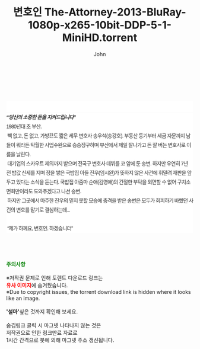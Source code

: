 ﻿---
layout: post
title:  "변호인 The-Attorney-2013-BluRay-1080p-x265-10bit-DDP-5-1-MiniHD.torrent"
author: John
categories: [ 영화 ]
tags: [  ]
image:  
description: "변호인 The-Attorney-2013-BluRay-1080p-x265-10bit-DDP-5-1-MiniHD torrent 정보 공유"
toc: true
toc_sticky: true
---

<br>
<div class="view-img">
<a class="view_image" href="http://torrentmobile60.com/bbs/view_image.php?fn=%2Fdata%2Ffile%2Fmovie%2F2345726642_cgvhNdP2_f156664a0164be26db54926bb51276b8eabec828.jpg" target="_blank"><img alt="" class="img-tag" content="http://torrentmobile60.com/data/file/movie/2345726642_cgvhNdP2_f156664a0164be26db54926bb51276b8eabec828.jpg" itemprop="image" src="http://torrentmobile60.com/data/file/movie/2345726642_cgvhNdP2_f156664a0164be26db54926bb51276b8eabec828.jpg"/></a></div><div class="view-content" itemprop="description">
<p><br/></p><div class="title_area" style="margin:0px 0px 9px;padding:0px;list-style:none;font-size:12px;font-family:'나눔고딕', NanumGothic, '돋움', Dotum, Helvetica, 'AppleSDGothicNeo-Medium', AppleGothic, sans-serif;height:30px;float:none;background-color:rgb(255,255,255);"><h4 class="h_story" style="margin:5px 10px 0px 0px;padding:0px;list-style:none;font-size:12px;font-family:'돋움', sans-serif;height:18px;width:49px;background:url(&quot;https://ssl.pstatic.net/static/movie/2020/10/h_tx_sp5.png&quot;) no-repeat 0px -17px;float:left;"><strong class="blind" style="margin:0px;padding:0px;list-style:none;font-size:0px;font-family:inherit;color:inherit;width:1px;height:1px;line-height:0;">줄거리</strong></h4></div><h5 class="h_tx_story" style="margin:-7px 0px 1px;padding:0px;list-style:none;font-size:14px;font-family:'나눔고딕', NanumGothic, Helvetica, sans-serif;color:rgb(51,51,51);background-image:url(&quot;https://ssl.pstatic.net/static/movie/2014/01/blank.gif&quot;);letter-spacing:-1px;line-height:25px;background-color:rgb(255,255,255);">“당신의 소중한 돈을 지켜드립니다”</h5><p class="con_tx" style="margin-top:-1px;margin-bottom:-6px;list-style:none;font-size:14px;font-family:'나눔고딕', NanumGothic, '돋움', Dotum, Helvetica, 'AppleSDGothicNeo-Medium', AppleGothic, sans-serif;color:rgb(51,51,51);background-image:url(&quot;https://ssl.pstatic.net/static/movie/2014/01/blank.gif&quot;);letter-spacing:-1px;line-height:25px;background-color:rgb(255,255,255);">1980년대 초 부산.<br style="list-style:none;font-size:12px;font-family:'돋움', sans-serif;color:rgb(0,0,0);"/> 빽 없고, 돈 없고, 가방끈도 짧은 세무 변호사 송우석(송강호). 부동산 등기부터 세금 자문까지 남들이 뭐라든 탁월한 사업수완으로 승승장구하며 부산에서 제일 잘나가고 돈 잘 버는 변호사로 이름을 날린다.<br style="list-style:none;font-size:12px;font-family:'돋움', sans-serif;color:rgb(0,0,0);"/> 대기업의 스카우트 제의까지 받으며 전국구 변호사 데뷔를 코 앞에 둔 송변. 하지만 우연히 7년 전 밥값 신세를 지며 정을 쌓은 국밥집 아들 진우(임시완)가 뜻하지 않은 사건에 휘말려 재판을 앞두고 있다는 소식을 듣는다. 국밥집 아줌마 순애(김영애)의 간절한 부탁을 외면할 수 없어 구치소 면회만이라도 도와주겠다고 나선 송변.<br style="list-style:none;font-size:12px;font-family:'돋움', sans-serif;color:rgb(0,0,0);"/> 하지만 그곳에서 마주한 진우의 믿지 못할 모습에 충격을 받은 송변은 모두가 회피하기 바빴던 사건의 변호를 맡기로 결심하는데...<br style="list-style:none;font-size:12px;font-family:'돋움', sans-serif;color:rgb(0,0,0);"/> <br style="list-style:none;font-size:12px;font-family:'돋움', sans-serif;color:rgb(0,0,0);"/> “제가 하께요, 변호인. 하겠습니더”</p> </div>
    
<br><br><br>
<p data-ke-size="size16"><b><span style="color: green;">주의사항</span></b><br /><br />※저작권 문제로 인해 토렌트 다운로드 링크는<br /><b><span style="color: red;">유사 이미지</span></b>에 숨겨뒀습니다.<br />※Due to copyright issues, the torrent download link is hidden where it looks like an image.<br /><br /><b>'설마'</b>싶은 것까지 확인해 보세요.<br /><br />숨김링크 클릭 시 마그넷 나타나지 않는 것은<br />저작권으로 인한 링크만료 자료로<br />1시간 간격으로 봇에 의해 마그넷 주소 갱신됩니다.</p>
